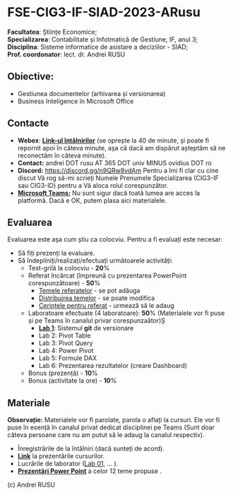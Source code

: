# FSE-CIG3-IF-SIAD-2023-ARusu

**Facultatea**: Științe Economice; <br>
**Specializarea**: Contabilitate și Infotmatică de Gestiune, IF, anul 3;  <br>
**Disciplina**: Sisteme informatice de asistare a deciziilor - SIAD;  <br>
**Prof. coordonator**: lect. dr. Andrei RUSU

## Obiective:

- Gestiunea documentelor (arhivarea și versionarea)
- Business Inteligence în Microsoft Office

## Contacte

- **Webex**: [**Link-ul întâlnirilor**](https://meetingsemea5.webex.com/meet/andrei.rusu) (se oprește la 40 de minute, și poate fi repornit apoi în câteva minute, așa că dacă am dispărut așteptăm să ne reconectăm în câteva minute). 
- **Contact:** andrei DOT rusu AT 365 DOT univ MINUS ovidius DOT ro
- **Discord:** https://discord.gg/n9QRw8vdAm Pentru a îmi fi clar cu cine discut Vă rog să-mi scrieți Numele Prenumele Specializarea (CIG3-IF sau CIG3-ID) pentru a Vă aloca rolul corespunzător. 
- [**Microsoft Teams:**](https://teams.microsoft.com/l/channel/19%3a10b59a04b7be409cbc9c1fced11c493b%40thread.tacv2/FSE-CIG-SIAD-ID?groupId=f03e8a8e-3245-477d-9c5f-a9c4474b1572&tenantId=0ae86a88-e993-4850-9db2-1ff1884f9c8a) Nu sunt sigur dacă toată lumea are acces la platformă. Dacă e OK, putem plasa aici materialele. 

## Evaluarea

Evaluarea este așa cum știu ca colocviu. Pentru a fi evaluați este necesar:

- Să fiți prezenți la evaluare.
- Să îndepliniți/realizați/efectuați următoarele activități:
  - Test-grilă la colocviu - **20**%
  - Referat încărcat (împreună cu prezentarea PowerPoint corespunzătoare) - **50**%
    - [Temele referatelor](https://disk.yandex.com/d/YBTXGvg5PbTXGQ) - se pot adăuga
    - [Distribuirea temelor](https://disk.yandex.com/d/u5_cdd3Y3lMhzQ) - se poate modifica
    - [Cerințele pentru referat]() - urmează să le adaug
  - Laboratoare efectuate (4 laboratoare): **50**% (Materialele vor fi puse și pe Teams în canalul privar corespunzaător)Ș
    - [**Lab 1**](https://disk.yandex.com/d/pQasuvTL-TFPXQ): Sistemul **git** de versionare 
    - Lab 2: Pivot Table
    - Lab 3: Pivot Query
    - Lab 4: Power Pivot
    - Lab 5: Formule DAX
    - Lab 6: Prezentarea rezultatelor (creare Dashboard)
  - Bonus (prezență) - **10**%
  - Bonus (activitate la ore) - **10**%

## Materiale
**Observație:** Materialele vor fi parolate, parola o aflați la cursuri. Ele vor fi puse în esență în canalul privat dedicat disciplinei pe Teams (Sunt doar câteva persoane care nu am putut să le adaug la canalul respectiv). 

- Înregistrările de la întâlniri (dacă sunteți de acord). 
- [**Link**]() la prezentările cursurilor.
- Lucrările de laborator ([Lab 01](https://disk.yandex.com/d/pQasuvTL-TFPXQ), ... ).
- [**Prezentări Power Point**](https://disk.yandex.com/d/1hc5OsQnojU1lQ) a celor 12 teme propuse . 

(c) Andrei RUSU

